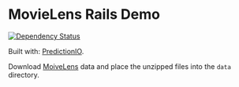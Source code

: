 # MovieLens Rails Demo

[![Dependency Status](https://gemnasium.com/PredictionIO/Demo-MovieLens-Rails.svg)](https://gemnasium.com/PredictionIO/Demo-MovieLens-Rails)

Built with: [PredictionIO](http://prediction.io).

Download [MoiveLens](http://grouplens.org/datasets/movielens/) data and place the unzipped files into the `data` directory.
